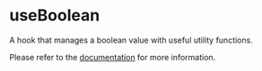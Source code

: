 # useBoolean

A hook that manages a boolean value with useful utility functions.

Please refer to the [documentation](https://raddix.dev/hooks/use-boolean) for more information.